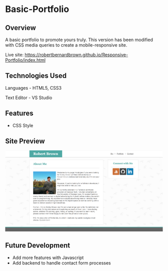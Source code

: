 # Basic-Portfolio

## Overview

A basic portfolio to promote yours truly. This version has been modified with CSS media queries to create a mobile-responsive site.

Live site: https://robertbernardbrown.github.io/Responsive-Portfolio/index.html

## Technologies Used

Languages - HTML5, CSS3

Text Editor - VS Studio

## Features

* CSS Style

## Site Preview
![alt text](https://github.com/robertbernardbrown/Basic-Portfolio/blob/master/Bio-Preview.png)

## Future Development

* Add more features with Javascript
* Add backend to handle contact form processes
